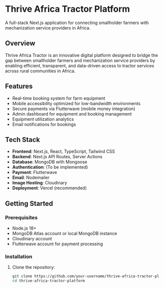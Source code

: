 # Thrive Africa Tractor Platform

A full-stack Next.js application for connecting smallholder farmers with mechanization service providers in Africa.

## Overview

Thrive Africa Tractor is an innovative digital platform designed to bridge the gap between smallholder farmers and mechanization service providers by enabling efficient, transparent, and data-driven access to tractor services across rural communities in Africa.

## Features

- Real-time booking system for farm equipment
- Mobile accessibility optimized for low-bandwidth environments
- Secure payments via Flutterwave (mobile money integration)
- Admin dashboard for equipment and booking management
- Equipment utilization analytics
- Email notifications for bookings

## Tech Stack

- **Frontend**: Next.js, React, TypeScript, Tailwind CSS
- **Backend**: Next.js API Routes, Server Actions
- **Database**: MongoDB with Mongoose
- **Authentication**: (To be implemented)
- **Payment**: Flutterwave
- **Email**: Nodemailer
- **Image Hosting**: Cloudinary
- **Deployment**: Vercel (recommended)

## Getting Started

### Prerequisites

- Node.js 18+ 
- MongoDB Atlas account or local MongoDB instance
- Cloudinary account
- Flutterwave account for payment processing

### Installation

1. Clone the repository:
   ```bash
   git clone https://github.com/your-username/thrive-africa-tractor-platform.git
   cd thrive-africa-tractor-platform


